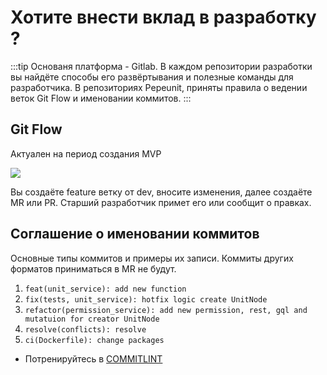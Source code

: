 # Хотите внести вклад в разработку ?

:::tip
Основаня платформа - Gitlab. В каждом репозитории разработки вы найдёте способы его развёртывания и полезные команды для разработчика. В репозиториях Pepeunit, приняты правила о ведении веток Git Flow и именовании коммитов.
:::

## Git Flow

Актуален на период создания MVP

![](https://git.pepemoss.com/universitat/master/docs/-/raw/main/gitflow/images/appgitflow.png)

Вы создаёте feature ветку от dev, вносите изменения, далее создаёте MR или PR. Старший разработчик примет его или сообщит о правках.

## Соглашение о именовании коммитов

Основные типы коммитов и примеры их записи. Коммиты других форматов приниматься в MR не будут.

1. `feat(unit_service): add new function`
2. `fix(tests, unit_service): hotfix logic create UnitNode`
3. `refactor(permission_service): add new permission, rest, gql and mutatuion for creator UnitNode`
4. `resolve(conflicts): resolve`
5. `ci(Dockerfile): change packages`

- Потренируйтесь в [COMMITLINT](https://commitlint.io/)
